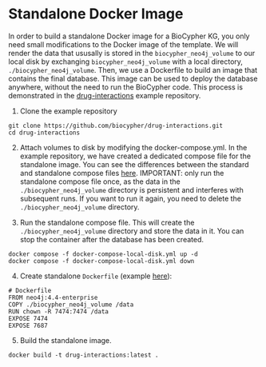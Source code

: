 # Standalone Docker Image

In order to build a standalone Docker image for a BioCypher KG, you only need
small modifications to the Docker image of the template. We will render the data
that ususally is stored in the `biocypher_neo4j_volume` to our local disk by
exchanging `biocypher_neo4j_volume` with a local directory,
`./biocypher_neo4j_volume`. Then, we use a Dockerfile to build an image that
contains the final database. This image can be used to deploy the database
anywhere, without the need to run the BioCypher code. This process is
demonstrated in the
[drug-interactions](https://github.com/biocypher/drug-interactions) example
repository.

1. Clone the example repository

```
git clone https://github.com/biocypher/drug-interactions.git
cd drug-interactions
```

2. Attach volumes to disk by modifying the docker-compose.yml. In the example
repository, we have created a dedicated compose file for the standalone image.
You can see the differences between the standard and standalone compose files
[here](https://github.com/biocypher/drug-interactions/commit/f03360c526d2ef042d2a6a4a5e2beb27608d1d76).
IMPORTANT: only run the standalone compose file once, as the data in the
`./biocypher_neo4j_volume` directory is persistent and interferes with
subsequent runs. If you want to run it again, you need to delete the
`./biocypher_neo4j_volume` directory.

3. Run the standalone compose file. This will create the
`./biocypher_neo4j_volume` directory and store the data in it. You can stop
the container after the database has been created.

```
docker compose -f docker-compose-local-disk.yml up -d
docker compose -f docker-compose-local-disk.yml down
```

4. Create standalone `Dockerfile` (example
[here](https://github.com/biocypher/drug-interactions/blob/main/Dockerfile)):

```
# Dockerfile
FROM neo4j:4.4-enterprise
COPY ./biocypher_neo4j_volume /data
RUN chown -R 7474:7474 /data
EXPOSE 7474
EXPOSE 7687
```

5. Build the standalone image.

```
docker build -t drug-interactions:latest .
```


